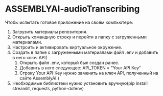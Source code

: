 # ASSEMBLYAI-audioTranscribing
Чтобы испытать готовое приложение на своём компьютере:
1. Загрузить материалы репозитория.
2. Открыть командную строку и перейти в папку с загруженными материалами.
3. Настроить и активировать виртуальное окружение.
4. Создать в папке с загруженными материалами файл .env и добавить в него ключ API(
    1. Открыть файл .env, который был создан ранее.
    2. Добавить в него следующее:
        API_TOKEN = "Your API Key"
    3. Строку Your API Key нужно заменить на ключ API, полученный на сайте AssemblyAI.)
5. Необходимые библиотеки нужно установить вручную(pip install streamlit, requests, python-dotenv)
